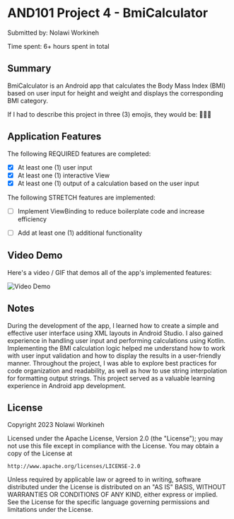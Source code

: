 # AND101 Project 4 - BmiCalculator

Submitted by: Nolawi Workineh

Time spent: 6+ hours spent in total

## Summary

BmiCalculator is an Android app that calculates the Body Mass Index (BMI) based on user input for height and weight and displays the corresponding BMI category.

If I had to describe this project in three (3) emojis, they would be: 💪📱🧮

## Application Features

The following REQUIRED features are completed:

- [x] At least one (1) user input
- [x] At least one (1) interactive View
- [x] At least one (1) output of a calculation based on the user input

The following STRETCH features are implemented:

- [ ] Implement ViewBinding to reduce boilerplate code and increase efficiency
- [ ] Add at least one (1) additional functionality



## Video Demo

Here's a video / GIF that demos all of the app's implemented features:

<img src='https://i.imgur.com/uZTaNoM.gif' title='Video Demo' width='' alt='Video Demo' />

## Notes

During the development of the app, I learned how to create a simple 
and effective user interface using XML layouts in Android Studio. I also gained experience
in handling user input and performing calculations using Kotlin. Implementing the BMI calculation 
logic helped me understand how to work with user input validation and how to display the results in
a user-friendly manner. Throughout the project, I was able to explore best practices for code organization 
and readability, as well as how to use string interpolation for formatting output strings. This project served
as a valuable learning experience in Android app development.


## License

Copyright 2023 Nolawi Workineh

Licensed under the Apache License, Version 2.0 (the "License");
you may not use this file except in compliance with the License.
You may obtain a copy of the License at

    http://www.apache.org/licenses/LICENSE-2.0

Unless required by applicable law or agreed to in writing, software
distributed under the License is distributed on an "AS IS" BASIS,
WITHOUT WARRANTIES OR CONDITIONS OF ANY KIND, either express or implied.
See the License for the specific language governing permissions and
limitations under the License.
